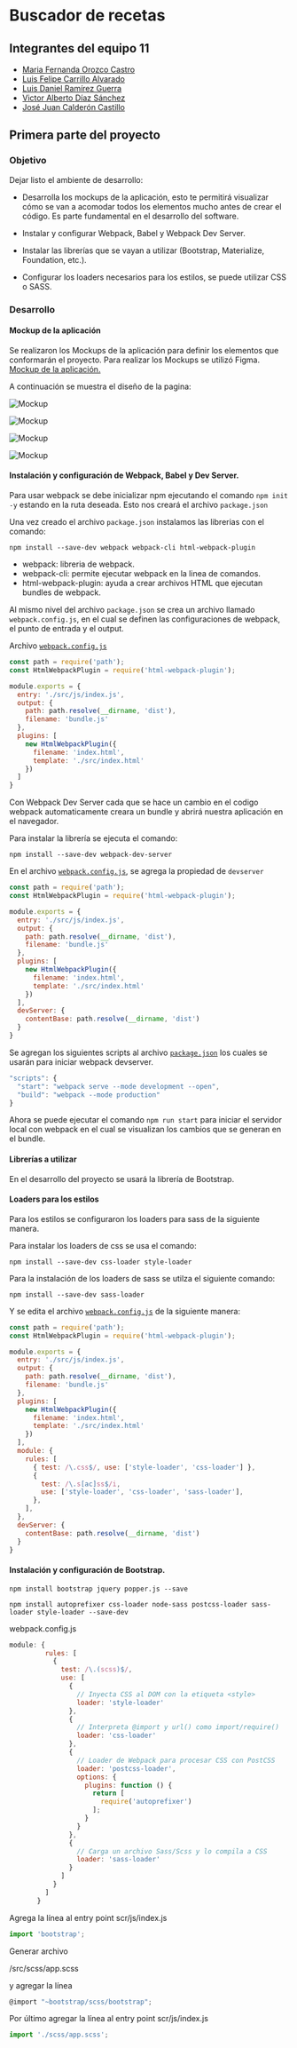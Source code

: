 # Buscador de recetas

## Integrantes del equipo 11

- [Maria Fernanda Orozco Castro](https://github.com/Orozcastro)
- [Luis Felipe Carrillo Alvarado](https://github.com/carrillodev)
- [Luis Daniel Ramírez Guerra](https://github.com/DanyGuerra)
- [Victor Alberto Díaz Sánchez](https://github.com/vads26)
- [José Juan Calderón Castillo](https://github.com/josechee)

## Primera parte del proyecto

### Objetivo
Dejar listo el ambiente de desarrollo:

- Desarrolla los mockups de la aplicación, esto te permitirá visualizar cómo se van a acomodar todos los elementos mucho antes de crear el código. Es parte fundamental en el desarrollo del software.

- Instalar y configurar Webpack, Babel y Webpack Dev Server.

- Instalar las librerías que se vayan a utilizar (Bootstrap, Materialize, Foundation, etc.).

- Configurar los loaders necesarios para los estilos, se puede utilizar CSS o SASS.

### Desarrollo

#### Mockup de la aplicación
Se realizaron los Mockups de la aplicación para definir los elementos que conformarán el proyecto. Para realizar los Mockups se utilizó Figma.
[Mockup de la aplicación.](https://www.figma.com/file/dKylA3aZgASL1RnzfiwqLt/Buscador-de-comidas?node-id=80%3A2)

A continuación se muestra el diseño de la pagina:

![Mockup](./src/images/Inicio-Desktop.png)

![Mockup](./src/images/Inicio-Mobile.png)

![Mockup](./src/images/detalles-desktop.png)

![Mockup](./src/images/detalles-mobile.png)

#### Instalación y configuración de Webpack, Babel y Dev Server.

Para usar webpack se debe inicializar npm ejecutando el comando `npm init -y` estando en la ruta deseada. Esto nos creará el archivo `package.json`

Una vez creado el archivo `package.json` instalamos las librerias con el comando:

```
npm install --save-dev webpack webpack-cli html-webpack-plugin
```

- webpack: libreria de webpack.
- webpack-cli: permite ejecutar webpack en la linea de comandos.
- html-webpack-plugin: ayuda a crear archivos HTML que ejecutan bundles de webpack.

Al mismo nivel del archivo `package.json` se crea un archivo llamado `webpack.config.js`, en el cual se definen las configuraciones de webpack, el punto de entrada y el output.

Archivo [`webpack.config.js`](./webpack.config.js)
```javascript
const path = require('path');
const HtmlWebpackPlugin = require('html-webpack-plugin');

module.exports = {
  entry: './src/js/index.js',
  output: {
    path: path.resolve(__dirname, 'dist'),
    filename: 'bundle.js'
  },
  plugins: [
    new HtmlWebpackPlugin({
      filename: 'index.html',
      template: './src/index.html'
    })
  ]
}
```

Con Webpack Dev Server cada que se hace un cambio en el codigo webpack automaticamente creara un bundle y abrirá nuestra aplicación en el navegador.

Para instalar la librería se ejecuta el comando:

```
npm install --save-dev webpack-dev-server
```

En el archivo [`webpack.config.js`](./webpack.config.js), se agrega la propiedad de `devserver`

```javascript
const path = require('path');
const HtmlWebpackPlugin = require('html-webpack-plugin');

module.exports = {
  entry: './src/js/index.js',
  output: {
    path: path.resolve(__dirname, 'dist'),
    filename: 'bundle.js'
  },
  plugins: [
    new HtmlWebpackPlugin({
      filename: 'index.html',
      template: './src/index.html'
    })
  ],
  devServer: {
    contentBase: path.resolve(__dirname, 'dist')
  }
}
```

Se agregan los siguientes scripts al archivo [`package.json`](./package.json) los cuales se usarán para iniciar webpack devserver.

```javascript
"scripts": {
  "start": "webpack serve --mode development --open",
  "build": "webpack --mode production"
}

```

Ahora se puede ejecutar el comando `npm run start` para iniciar el servidor local con webpack en el cual se visualizan los cambios que se generan en el bundle.

#### Librerías a utilizar

En el desarrollo del proyecto se usará la librería de Bootstrap.



#### Loaders para los estilos

Para los estilos se configuraron los loaders para sass de la siguiente manera.

Para instalar los loaders de css se usa el comando:

```
npm install --save-dev css-loader style-loader
```

Para la instalación de los loaders de sass se utilza el siguiente comando:

```
npm install --save-dev sass-loader
```

Y se edita el archivo [ `webpack.config.js`](./webpack.config.js) de la siguiente manera:

```javascript
const path = require('path');
const HtmlWebpackPlugin = require('html-webpack-plugin');

module.exports = {
  entry: './src/js/index.js',
  output: {
    path: path.resolve(__dirname, 'dist'),
    filename: 'bundle.js'
  },
  plugins: [
    new HtmlWebpackPlugin({
      filename: 'index.html',
      template: './src/index.html'
    })
  ],
  module: {
    rules: [
      { test: /\.css$/, use: ['style-loader', 'css-loader'] },
      {
        test: /\.s[ac]ss$/i,
        use: ['style-loader', 'css-loader', 'sass-loader'],
      },
    ],
  },
  devServer: {
    contentBase: path.resolve(__dirname, 'dist')
  }
}

```
#### Instalación y configuración de Bootstrap.

```
npm install bootstrap jquery popper.js --save
```
```
npm install autoprefixer css-loader node-sass postcss-loader sass-loader style-loader --save-dev
```

webpack.config.js
```javascript
module: {
         rules: [
           {
             test: /\.(scss)$/,
             use: [
               {
                 // Inyecta CSS al DOM con la etiqueta <style>
                 loader: 'style-loader'
               },
               {
                 // Interpreta @import y url() como import/require()
                 loader: 'css-loader'
               },
               {
                 // Loader de Webpack para procesar CSS con PostCSS
                 loader: 'postcss-loader',
                 options: {
                   plugins: function () {
                     return [
                       require('autoprefixer')
                     ];
                   }
                 }
               },
               {
                 // Carga un archivo Sass/Scss y lo compila a CSS
                 loader: 'sass-loader'
               }
             ]
           }
         ]
       }
```

Agrega la línea al entry point scr/js/index.js

```javascript
import 'bootstrap';

```

Generar archivo

/src/scss/app.scss

y agregar la línea

```javascript
@import "~bootstrap/scss/bootstrap";
```

Por último agregar la línea al entry point scr/js/index.js

```javascript
import './scss/app.scss';
```
